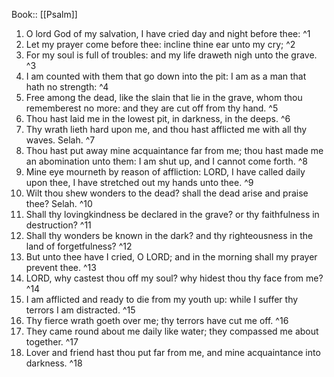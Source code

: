  Book:: [[Psalm]]
 1. O lord God of my salvation, I have cried day and night before thee: ^1
 2. Let my prayer come before thee: incline thine ear unto my cry; ^2
 3. For my soul is full of troubles: and my life draweth nigh unto the grave. ^3
 4. I am counted with them that go down into the pit: I am as a man that hath no strength: ^4
 5. Free among the dead, like the slain that lie in the grave, whom thou rememberest no more: and they are cut off from thy hand. ^5
 6. Thou hast laid me in the lowest pit, in darkness, in the deeps. ^6
 7. Thy wrath lieth hard upon me, and thou hast afflicted me with all thy waves. Selah. ^7
 8. Thou hast put away mine acquaintance far from me; thou hast made me an abomination unto them: I am shut up, and I cannot come forth. ^8
 9. Mine eye mourneth by reason of affliction: LORD, I have called daily upon thee, I have stretched out my hands unto thee. ^9
 10. Wilt thou shew wonders to the dead? shall the dead arise and praise thee? Selah. ^10
 11. Shall thy lovingkindness be declared in the grave? or thy faithfulness in destruction? ^11
 12. Shall thy wonders be known in the dark? and thy righteousness in the land of forgetfulness? ^12
 13. But unto thee have I cried, O LORD; and in the morning shall my prayer prevent thee. ^13
 14. LORD, why castest thou off my soul? why hidest thou thy face from me? ^14
 15. I am afflicted and ready to die from my youth up: while I suffer thy terrors I am distracted. ^15
 16. Thy fierce wrath goeth over me; thy terrors have cut me off. ^16
 17. They came round about me daily like water; they compassed me about together. ^17
 18. Lover and friend hast thou put far from me, and mine acquaintance into darkness. ^18
